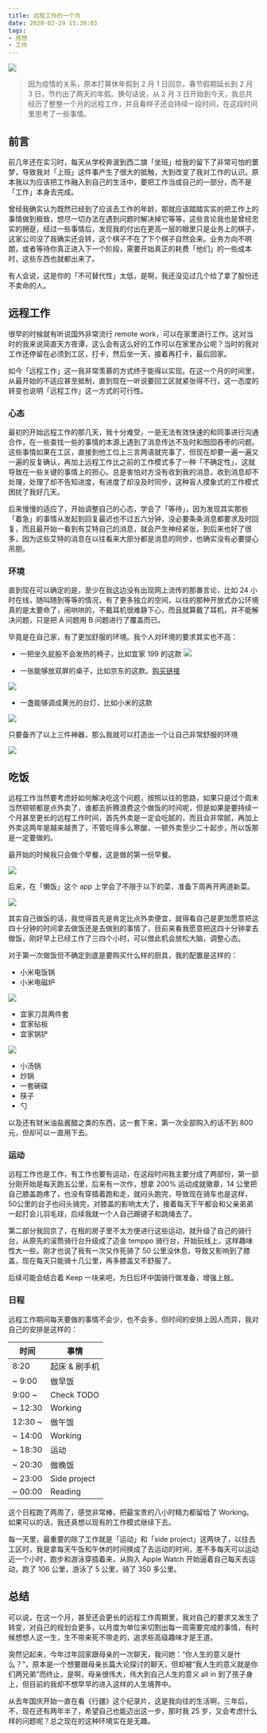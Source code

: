 ```yaml
---
title: 远程工作的一个月
date: 2020-02-29 15:39:03
tags:
- 感想
- 工作
---
```


![](/images/qiniu_img/WX20200229-182121@2x.png)

> 因为疫情的关系，原本打算休年假到 2 月 1 日回京，春节假期延长到 2 月 3 日，节约出了两天的年假。换句话说，从 2 月 3 日开始到今天，我总共经历了整整一个月的远程工作，并且看样子还会持续一段时间，在这段时间里思考了一些事情。


## 前言
前几年还在实习时，每天从学校奔波到西二旗「坐班」给我的留下了非常可怕的噩梦，导致我对「上班」这件事产生了很大的抵触，大到改变了我对工作的认识。原本我以为应该把工作融入到自己的生活中，要把工作当成自己的一部分，而不是「工作」本身去完成。

曾经我确实认为既然已经到了应该去工作的年龄，那就应该踏踏实实的把工作上的事情做到极致，想尽一切办法在遇到问题时解决掉它等等，这些言论我也是曾经忠实的拥趸，经过一些事情后，发现我的付出在更高一层的眼里只是业务上的棋子，这家公司没了我确实还会转，这个棋子不在了下个棋子自然会来。业务方向不明朗，或者等待你真正进入下一个阶段，需要开始真正的耗费「他们」的一些成本时，这些东西也就都出来了。

有人会说，这是你的「不可替代性」太低，是啊，我还没见过几个给了拿了股份还不卖命的人。

## 远程工作
很早的时候就有听说国外非常流行 remote  work，可以在家里进行工作。这对当时的我来说简直天方夜谭，这么会有这么好的工作可以在家里办公呢？当时的我对工作还停留在必须到工区，打卡，然后坐一天，接着再打卡，最后回家。

如今「远程工作」这一我非常羡慕的方式终于能得以实现。在这一个月的时间里，从最开始的不适应甚至抵制，直到现在一听说要回工区就紧张得不行，这一态度的转变也说明「远程工作」这一方式的可行性。

### 心态
最初的开始远程工作的那几天，我十分难受，一是无法有效快速的和同事进行沟通合作，在一些查找一些的事情的本源上遇到了消息传达不及时和囫囵吞枣的问题。这些事情如果在工区，直接到他工位上三言两语就完事了，但现在却要一遍一遍又一遍的反复确认，再加上远程工作比之前的工作模式多了一种「不确定性」，这就导致在一些关键的事情上的担心。总是害怕对方没有收到我的消息，收到消息却不处理，处理了却不告知进度，有进度了却没及时同步，这种盲人摸象式的工作模式困扰了我好几天。

后来慢慢的适应了，开始调整自己的心态，学会了「等待」，因为发现其实那些「着急」的事情从发起到回复最迟也不过五六分钟，没必要条条消息都要求及时回复，而且最开始一看到有艾特自己的消息，就会产生神经紧张，到后来也好了很多，因为这些艾特的消息在以往看来大部分都是消息的同步，也确实没有必要提心吊胆。

### 环境
直到现在可以确定的是，至少在我这边没有出现网上流传的那番言论，比如 24 小时在线，随叫随到等等的情况，有了更多独立的空间，以往的那种开放式办公环境真的是太要命了，闹哄哄的，不戴耳机很难静下心，而且就算戴了耳机，并不能解决问题，只是把 A 问题用 B 问题进行了覆盖而已。

毕竟是在自己家，有了更加舒服的环境。我个人对环境的要求其实也不高：

* 一把坐久屁股不会发热的椅子，比如宜家 199 的这款
![](/images/qiniu_img/WX20200229-161947@2x.png)

* 一张能够放双屏的桌子，比如京东的这款。[购买链接](https://item.m.jd.com/product/3392185.html?wxa_abtest=o&utm_source=iosapp&utm_medium=appshare&utm_campaign=t_335139774&utm_term=CopyURL&ad_od=share)

![](/images/qiniu_img/WX20200229-162352@2x.png)

* 一盏能够调成黄光的台灯，比如小米的这款

![](/images/qiniu_img/WX20200229-162659@2x.png)

只要备齐了以上三件神器，那么我就可以打造出一个让自己非常舒服的环境

![](https://i.loli.net/2019/08/24/Zf8YgDC9esJO5nw.jpg)

## 吃饭
远程工作当然要考虑好如何解决吃这个问题，按照以往的思路，如果只是过个周末当然顿顿都是点外卖了，谁都去折腾浪费这个做饭的时间呢，但是如果是要持续一个月甚至更长的远程工作时间，首先外卖是一定会吃腻的，而且会非常腻，再加上外卖这两年是越来越贵了，不管吃得多么寒酸，一顿外卖至少二十起步，所以饭那是一定要做的。

最开始的时候我只会做个早餐，这是做的第一份早餐。

![](/images/qiniu_img/WX20200229-163851@2x.png)

后来，在「懒饭」这个 app 上学会了不限于以下的菜，准备下周再开两道新菜。

![](/images/qiniu_img/%21%5B%5D%28httpimg.pjhubs.comWX20200229-164438%402x.png%29)

其实自己做饭的话，我觉得首先是肯定比点外卖便宜，就得看自己是更加愿意把这四十分钟的时间拿去做饭还是去做别的事情了，目前来看我愿意把这四十分钟拿去做饭，刚好早上已经工作了三四个小时，可以借此机会放松大脑，调整心态。

对于第一次做饭但不确定到底是要购买什么样的厨具，我的配置是这样的：

* 小米电饭锅
* 小米电磁炉

![](/images/qiniu_img/WX20200229-170553@2x.png)

* 宜家刀具两件套
* 宜家砧板
* 宜家锅铲

![](/images/qiniu_img/WX20200229-171028@2x.png)

* 小汤锅
* 炒锅
* 一套碗碟
* 筷子
* 勺

以及还有财米油盐酱醋之类的东西，这一套下来，第一次全部购入的话不到 800 元，但却可以一直用下去。

### 运动
远程工作也是工作，有工作也要有运动，在这段时间我主要分成了两部份，第一部分刚开始是每天跑五公里，后来有一次作，想拿 200% 运动成就徽章，14 公里把自己膝盖跑疼了，也没有穿插着跑和走，就闷头跑完，导致现在骑车也是这样，50公里的台子也闷头骑完，对膝盖的影响太大了，接着每天下午都会和父亲弟弟一起打会儿羽毛球，后续我就一个人自己踢键子和跳绳去了。

第二部分我回京了，在租的房子里不太方便进行这些运动，就升级了自己的骑行台，从原先的滚筒骑行台升级成了迈金 temppo 骑行台，开始玩线上，这样趣味性大一些。刚才也说了我有一次又作死骑了 50 公里没休息，导致又影响到了膝盖，现在每天只能骑十几公里，再多膝盖又不舒服了。

后续可能会结合着 Keep 一块来吧，为日后环中国骑行做准备，增强上肢。

### 日程
远程工作期间每天要做的事情不会少，也不会多，但时间的安排上因人而异，我对自己的安排是这样的：

时间 | 事情
--- | ---
8:20 | 起床 & 刷手机
~ 9:00 | 做早饭
9:00 ~ | Check TODO
~ 12:30 | Working
12:30 ~ | 做午饭
~ 14:00 | Working
~ 18:30 | 运动
~ 20:30 | 做晚饭
~ 23:00 | Side project
~ 00:00 | Reading

这个日程跑了两周了，感觉非常棒，把最宝贵的八小时精力都留给了 Working。如果可以的话，我还真想以现有的工作模式继续下去。

每一天里，最重要的除了工作就是「运动」和「side project」这两块了，以往去工区时，我是拿每天午饭和午休的时间换成了去运动的时间，差不多每天可以运动近一个小时，跑步和游泳穿插着来，从购入 Apple Watch 开始逼着自己每天去运动，跑了 106 公里，游泳了 5 公里，骑了 350 多公里。

## 总结
可以说，在这一个月，甚至还会更长的远程工作周期里，我对自己的要求又发生了转变，对自己的规划会更多，以月度为单位来切割出每一周需要完成的事情，有时候想想人这一生，生不带来死不带走的，追求些高级趣味才是王道。

突然记起来，今年过年回家跟母亲的一次聊天，我问她：“你人生的意义是什么？”，原本是一个想要跟母亲长篇大论探讨的聊天，但却被“我人生的意义就是你们两兄弟”而终止，是啊，母亲很伟大，伟大到自己人生的意义 all in 到了孩子身上，但目前的我却不想早早的进入这样的人生境界中。

从去年国庆开始一直在看《行疆》这个纪录片，这是我向往的生活啊，三年后，不，现在还有两年半了，希望自己也能迈出这一步，那时我 25 岁，又会考虑什么样的问题呢？总之现在的这种环境实在是无趣。


